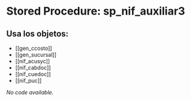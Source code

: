 # Stored Procedure: sp_nif_auxiliar3

## Usa los objetos:
- [[gen_ccosto]]
- [[gen_sucursal]]
- [[nif_acusyc]]
- [[nif_cabdoc]]
- [[nif_cuedoc]]
- [[nif_puc]]

*No code available.*
